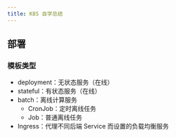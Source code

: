 ```yaml
---
title: K8S 自学总结
---
```


## 部署

### 模板类型

- deployment：无状态服务（在线）
- stateful：有状态服务（在线）
- batch：离线计算服务
  - CronJob：定时离线任务
  - Job：普通离线任务
- Ingress：代理不同后端 Service 而设置的负载均衡服务
